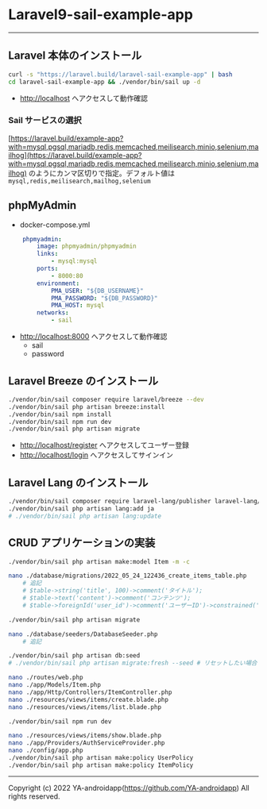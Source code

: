 # Laravel9-sail-example-app

---

## Laravel 本体のインストール

```bash
curl -s "https://laravel.build/laravel-sail-example-app" | bash
cd laravel-sail-example-app && ./vendor/bin/sail up -d
```

- [http://localhost](http://localhost) へアクセスして動作確認

### Sail サービスの選択

[https://laravel.build/example-app?with=mysql,pgsql,mariadb,redis,memcached,meilisearch,minio,selenium,mailhog](https://laravel.build/example-app?with=mysql,pgsql,mariadb,redis,memcached,meilisearch,minio,selenium,mailhog) のようにカンマ区切りで指定。デフォルト値は `mysql,redis,meilisearch,mailhog,selenium`

## phpMyAdmin

- docker-compose.yml

```yaml
    phpmyadmin:
        image: phpmyadmin/phpmyadmin
        links:
            - mysql:mysql
        ports:
            - 8000:80
        environment:
            PMA_USER: "${DB_USERNAME}"
            PMA_PASSWORD: "${DB_PASSWORD}"
            PMA_HOST: mysql
        networks:
            - sail
```

- [http://localhost:8000](http://localhost:8000) へアクセスして動作確認
  - sail
  - password

## Laravel Breeze のインストール

```bash
./vendor/bin/sail composer require laravel/breeze --dev
./vendor/bin/sail php artisan breeze:install
./vendor/bin/sail npm install
./vendor/bin/sail npm run dev
./vendor/bin/sail php artisan migrate
```

- [http://localhost/register](http://localhost/register) へアクセスしてユーザー登録
- [http://localhost/login](http://localhost/login) へアクセスしてサインイン

## Laravel Lang のインストール

```bash
./vendor/bin/sail composer require laravel-lang/publisher laravel-lang/lang --dev
./vendor/bin/sail php artisan lang:add ja
# ./vendor/bin/sail php artisan lang:update
```

## CRUD アプリケーションの実装

```bash
./vendor/bin/sail php artisan make:model Item -m -c

nano ./database/migrations/2022_05_24_122436_create_items_table.php
    # 追記
    # $table->string('title', 100)->comment('タイトル');
    # $table->text('content')->comment('コンテンツ');
    # $table->foreignId('user_id')->comment('ユーザーID')->constrained('users')->onUpdate('cascade')->onDelete('cascade');

./vendor/bin/sail php artisan migrate

nano ./database/seeders/DatabaseSeeder.php
    # 追記

./vendor/bin/sail php artisan db:seed
# ./vendor/bin/sail php artisan migrate:fresh --seed # リセットしたい場合

nano ./routes/web.php
nano ./app/Models/Item.php
nano ./app/Http/Controllers/ItemController.php
nano ./resources/views/items/create.blade.php
nano ./resources/views/items/list.blade.php

./vendor/bin/sail npm run dev

nano ./resources/views/items/show.blade.php
nano ./app/Providers/AuthServiceProvider.php
nano ./config/app.php
./vendor/bin/sail php artisan make:policy UserPolicy
./vendor/bin/sail php artisan make:policy ItemPolicy


```

---

Copyright (c) 2022 YA-androidapp(<https://github.com/YA-androidapp>) All rights reserved.
